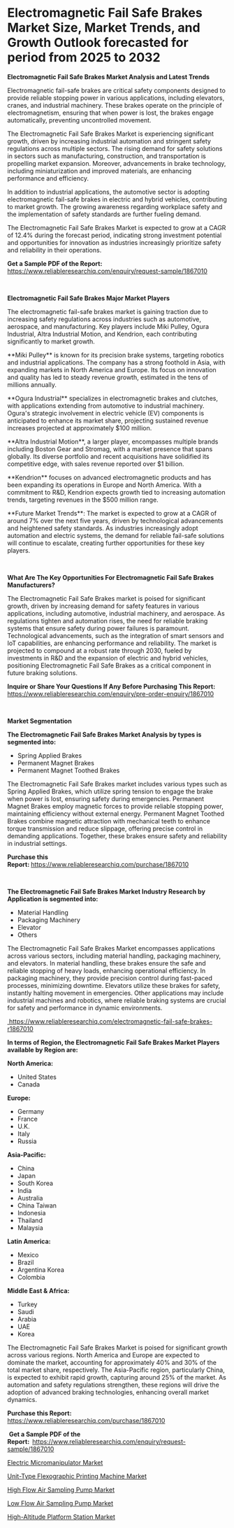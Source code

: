 <p><h1>Electromagnetic Fail Safe Brakes Market Size, Market Trends, and Growth Outlook forecasted for period from 2025 to 2032</h1></p><p><strong>Electromagnetic Fail Safe Brakes Market Analysis and Latest Trends</strong></p>
<p><p>Electromagnetic fail-safe brakes are critical safety components designed to provide reliable stopping power in various applications, including elevators, cranes, and industrial machinery. These brakes operate on the principle of electromagnetism, ensuring that when power is lost, the brakes engage automatically, preventing uncontrolled movement.</p><p>The Electromagnetic Fail Safe Brakes Market is experiencing significant growth, driven by increasing industrial automation and stringent safety regulations across multiple sectors. The rising demand for safety solutions in sectors such as manufacturing, construction, and transportation is propelling market expansion. Moreover, advancements in brake technology, including miniaturization and improved materials, are enhancing performance and efficiency.</p><p>In addition to industrial applications, the automotive sector is adopting electromagnetic fail-safe brakes in electric and hybrid vehicles, contributing to market growth. The growing awareness regarding workplace safety and the implementation of safety standards are further fueling demand. </p><p>The Electromagnetic Fail Safe Brakes Market is expected to grow at a CAGR of 12.4% during the forecast period, indicating strong investment potential and opportunities for innovation as industries increasingly prioritize safety and reliability in their operations.</p></p>
<p><strong>Get a Sample PDF of the Report:&nbsp;</strong> <a href="https://www.reliableresearchiq.com/enquiry/request-sample/1867010?utm_campaign=1834&utm_medium=2&utm_source=Github&utm_content=ia&utm_term=28022025&utm_id=electromagnetic-fail-safe-brakes">https://www.reliableresearchiq.com/enquiry/request-sample/1867010</a></p>
<p>&nbsp;</p>
<p><strong>Electromagnetic Fail Safe Brakes Major Market Players</strong></p>
<p><p>The electromagnetic fail-safe brakes market is gaining traction due to increasing safety regulations across industries such as automotive, aerospace, and manufacturing. Key players include Miki Pulley, Ogura Industrial, Altra Industrial Motion, and Kendrion, each contributing significantly to market growth.</p><p>**Miki Pulley** is known for its precision brake systems, targeting robotics and industrial applications. The company has a strong foothold in Asia, with expanding markets in North America and Europe. Its focus on innovation and quality has led to steady revenue growth, estimated in the tens of millions annually.</p><p>**Ogura Industrial** specializes in electromagnetic brakes and clutches, with applications extending from automotive to industrial machinery. Ogura's strategic involvement in electric vehicle (EV) components is anticipated to enhance its market share, projecting sustained revenue increases projected at approximately $100 million.</p><p>**Altra Industrial Motion**, a larger player, encompasses multiple brands including Boston Gear and Stromag, with a market presence that spans globally. Its diverse portfolio and recent acquisitions have solidified its competitive edge, with sales revenue reported over $1 billion.</p><p>**Kendrion** focuses on advanced electromagnetic products and has been expanding its operations in Europe and North America. With a commitment to R&D, Kendrion expects growth tied to increasing automation trends, targeting revenues in the $500 million range.</p><p>**Future Market Trends**: The market is expected to grow at a CAGR of around 7% over the next five years, driven by technological advancements and heightened safety standards. As industries increasingly adopt automation and electric systems, the demand for reliable fail-safe solutions will continue to escalate, creating further opportunities for these key players.</p></p>
<p>&nbsp;</p>
<p><strong>What Are The Key Opportunities For Electromagnetic Fail Safe Brakes Manufacturers?</strong></p>
<p><p>The Electromagnetic Fail Safe Brakes market is poised for significant growth, driven by increasing demand for safety features in various applications, including automotive, industrial machinery, and aerospace. As regulations tighten and automation rises, the need for reliable braking systems that ensure safety during power failures is paramount. Technological advancements, such as the integration of smart sensors and IoT capabilities, are enhancing performance and reliability. The market is projected to compound at a robust rate through 2030, fueled by investments in R&D and the expansion of electric and hybrid vehicles, positioning Electromagnetic Fail Safe Brakes as a critical component in future braking solutions.</p></p>
<p><strong>Inquire or Share Your Questions If Any Before Purchasing This Report:</strong> <a href="https://www.reliableresearchiq.com/enquiry/pre-order-enquiry/1867010?utm_campaign=1834&utm_medium=2&utm_source=Github&utm_content=ia&utm_term=28022025&utm_id=electromagnetic-fail-safe-brakes">https://www.reliableresearchiq.com/enquiry/pre-order-enquiry/1867010</a></p>
<p>&nbsp;</p>
<p><strong>Market Segmentation</strong></p>
<p><strong>The Electromagnetic Fail Safe Brakes Market Analysis by types is segmented into:</strong></p>
<p><ul><li>Spring Applied Brakes</li><li>Permanent Magnet Brakes</li><li>Permanent Magnet Toothed Brakes</li></ul></p>
<p><p>The Electromagnetic Fail Safe Brakes market includes various types such as Spring Applied Brakes, which utilize spring tension to engage the brake when power is lost, ensuring safety during emergencies. Permanent Magnet Brakes employ magnetic forces to provide reliable stopping power, maintaining efficiency without external energy. Permanent Magnet Toothed Brakes combine magnetic attraction with mechanical teeth to enhance torque transmission and reduce slippage, offering precise control in demanding applications. Together, these brakes ensure safety and reliability in industrial settings.</p></p>
<p><strong>Purchase this Report:&nbsp;</strong><a href="https://www.reliableresearchiq.com/purchase/1867010?utm_campaign=1834&utm_medium=2&utm_source=Github&utm_content=ia&utm_term=28022025&utm_id=electromagnetic-fail-safe-brakes">https://www.reliableresearchiq.com/purchase/1867010</a></p>
<p>&nbsp;</p>
<p><strong>The Electromagnetic Fail Safe Brakes Market Industry Research by Application is segmented into:</strong></p>
<p><ul><li>Material Handling</li><li>Packaging Machinery</li><li>Elevator</li><li>Others</li></ul></p>
<p><p>The Electromagnetic Fail Safe Brakes Market encompasses applications across various sectors, including material handling, packaging machinery, and elevators. In material handling, these brakes ensure the safe and reliable stopping of heavy loads, enhancing operational efficiency. In packaging machinery, they provide precision control during fast-paced processes, minimizing downtime. Elevators utilize these brakes for safety, instantly halting movement in emergencies. Other applications may include industrial machines and robotics, where reliable braking systems are crucial for safety and performance in dynamic environments.</p></p>
<p><a href="https://www.reliableresearchiq.com/electromagnetic-fail-safe-brakes-r1867010?utm_campaign=1834&utm_medium=2&utm_source=Github&utm_content=ia&utm_term=28022025&utm_id=electromagnetic-fail-safe-brakes">&nbsp;https://www.reliableresearchiq.com/electromagnetic-fail-safe-brakes-r1867010</a></p>
<p><strong>In terms of Region, the Electromagnetic Fail Safe Brakes Market Players available by Region are:</strong></p>
<p>
    <p> <strong> North America: </strong>
        <ul>
            <li>United States</li>
            <li>Canada</li>
        </ul>
        </p> 
    <p> <strong> Europe: </strong>
        <ul>
            <li>Germany</li>
            <li>France</li>
            <li>U.K.</li>
            <li>Italy</li>
            <li>Russia</li>
        </ul>
        </p> 
    <p> <strong> Asia-Pacific: </strong>
        <ul>
            <li>China</li>
            <li>Japan</li>
            <li>South Korea</li>
            <li>India</li>
            <li>Australia</li>
            <li>China Taiwan</li>
            <li>Indonesia</li>
            <li>Thailand</li>
            <li>Malaysia</li>
        </ul>
        </p> 
    <p> <strong> Latin America: </strong>
        <ul>
            <li>Mexico</li>
            <li>Brazil</li>
            <li>Argentina Korea</li>
            <li>Colombia</li>
        </ul>
        </p> 
    <p> <strong> Middle East & Africa: </strong>
        <ul>
            <li>Turkey</li>
            <li>Saudi</li>
            <li>Arabia</li>
            <li>UAE</li>
            <li>Korea</li>
        </ul>
    </p>
    </p>
<p><p>The Electromagnetic Fail Safe Brakes Market is poised for significant growth across various regions. North America and Europe are expected to dominate the market, accounting for approximately 40% and 30% of the total market share, respectively. The Asia-Pacific region, particularly China, is expected to exhibit rapid growth, capturing around 25% of the market. As automation and safety regulations strengthen, these regions will drive the adoption of advanced braking technologies, enhancing overall market dynamics.</p></p>
<p><strong>Purchase this Report: </strong><a href="https://www.reliableresearchiq.com/purchase/1867010?utm_campaign=1834&utm_medium=2&utm_source=Github&utm_content=ia&utm_term=28022025&utm_id=electromagnetic-fail-safe-brakes">https://www.reliableresearchiq.com/purchase/1867010</a></p>
<p>&nbsp;<strong>Get a Sample PDF of the Report:&nbsp;&nbsp;</strong><a href="https://www.reliableresearchiq.com/enquiry/request-sample/1867010?utm_campaign=1834&utm_medium=2&utm_source=Github&utm_content=ia&utm_term=28022025&utm_id=electromagnetic-fail-safe-brakes">https://www.reliableresearchiq.com/enquiry/request-sample/1867010</a></p>
<p><strong></strong></p>
<p><p><a href="https://github.com/lamlebienz7j/Market-Research-Report-List-1/blob/main/electric-micromanipulator-market.md?utm_campaign=1834&utm_medium=2&utm_source=Github&utm_content=ia&utm_term=28022025&utm_id=electromagnetic-fail-safe-brakes">Electric Micromanipulator Market</a></p><p><a href="https://github.com/abbasgwiltke/Market-Research-Report-List-1/blob/main/unit-type-flexographic-printing-machine-market.md?utm_campaign=1834&utm_medium=2&utm_source=Github&utm_content=ia&utm_term=28022025&utm_id=electromagnetic-fail-safe-brakes">Unit-Type Flexographic Printing Machine Market</a></p><p><a href="https://github.com/feyzacurllj9/Market-Research-Report-List-1/blob/main/high-flow-air-sampling-pump-market.md?utm_campaign=1834&utm_medium=2&utm_source=Github&utm_content=ia&utm_term=28022025&utm_id=electromagnetic-fail-safe-brakes">High Flow Air Sampling Pump Market</a></p><p><a href="https://github.com/tauchzuazoli/Market-Research-Report-List-1/blob/main/low-flow-air-sampling-pump-market.md?utm_campaign=1834&utm_medium=2&utm_source=Github&utm_content=ia&utm_term=28022025&utm_id=electromagnetic-fail-safe-brakes">Low Flow Air Sampling Pump Market</a></p><p><a href="https://github.com/zappasuccofz/Market-Research-Report-List-1/blob/main/high-altitude-platform-station-market.md?utm_campaign=1834&utm_medium=2&utm_source=Github&utm_content=ia&utm_term=28022025&utm_id=electromagnetic-fail-safe-brakes">High-Altitude Platform Station Market</a></p></p>